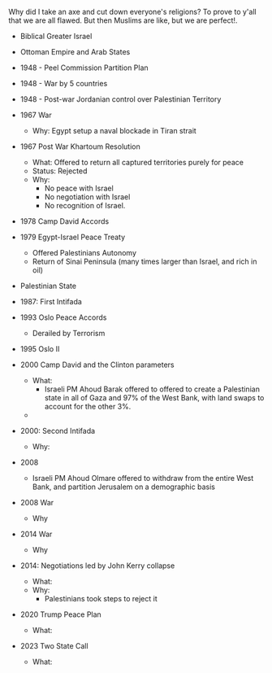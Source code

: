 
Why did I take an axe and cut down everyone's religions?
To prove to y'all that we are all flawed.
But then Muslims are like, but we are perfect!.

- Biblical Greater Israel
- Ottoman Empire and Arab States

- 1948 - Peel Commission Partition Plan
- 1948 - War by 5 countries
- 1948 - Post-war Jordanian control over Palestinian Territory

- 1967 War
	- Why: Egypt setup a naval blockade in Tiran strait
- 1967 Post War Khartoum Resolution
	- What: Offered to return all captured territories purely for peace
	- Status: Rejected
	- Why:
		- No peace with Israel
		- No negotiation with Israel
		- No recognition of Israel.

- 1978 Camp David Accords

- 1979 Egypt-Israel Peace Treaty
	- Offered Palestinians Autonomy
	- Return of Sinai Peninsula (many times larger than Israel, and rich in oil)

- Palestinian State

- 1987: First Intifada


- 1993 Oslo Peace Accords
	- Derailed by Terrorism
- 1995 Oslo II

- 2000 Camp David and the Clinton parameters
	- What:
		- Israeli PM Ahoud Barak offered to offered to create a Palestinian state in all of Gaza and 97% of the West Bank, with land swaps to account for the other 3%.
	- 
- 2000: Second Intifada
	- Why:

- 2008
	- Israeli PM Ahoud Olmare offered to withdraw from the entire West Bank, and partition Jerusalem on a demographic basis

- 2008 War
	- Why

- 2014 War
	- Why
- 2014: Negotiations led by John Kerry collapse
	- What:
	- Why:
		- Palestinians took steps to reject it

- 2020 Trump Peace Plan
	- What:
- 2023 Two State Call
	- What:




